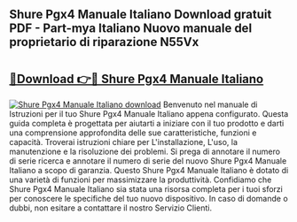 ## Shure Pgx4 Manuale Italiano Download gratuit PDF - Part-mya Italiano Nuovo manuale del proprietario di riparazione N55Vx

# <h2><a href="http://dfcgi2.blite.top/?on=Shure+Pgx4+Manuale+Italiano">🔗Download 👉🔴 Shure Pgx4 Manuale Italiano</a></h2>

[![Shure Pgx4 Manuale Italiano download](https://i.imgur.com/lujVjoI.png)](http://dfcgi2.blite.top/?on=Shure+Pgx4+Manuale+Italiano)
Benvenuto nel manuale di Istruzioni per il tuo Shure Pgx4 Manuale Italiano appena configurato. Questa guida completa è progettata per aiutarti a iniziare con il tuo prodotto e darti una comprensione approfondita delle sue caratteristiche, funzioni e capacità. Troverai istruzioni chiare per L'installazione, L'uso, la manutenzione e la risoluzione dei problemi. Si prega di annotare il numero di serie ricerca e annotare il numero di serie del nuovo Shure Pgx4 Manuale Italiano a scopo di garanzia. Questo Shure Pgx4 Manuale Italiano è dotato di una varietà di funzioni per massimizzare la produttività. Confidiamo che Shure Pgx4 Manuale Italiano sia stata una risorsa completa per i tuoi sforzi per conoscere le specifiche del tuo nuovo dispositivo. In caso di domande o dubbi, non esitare a contattare il nostro Servizio Clienti.

